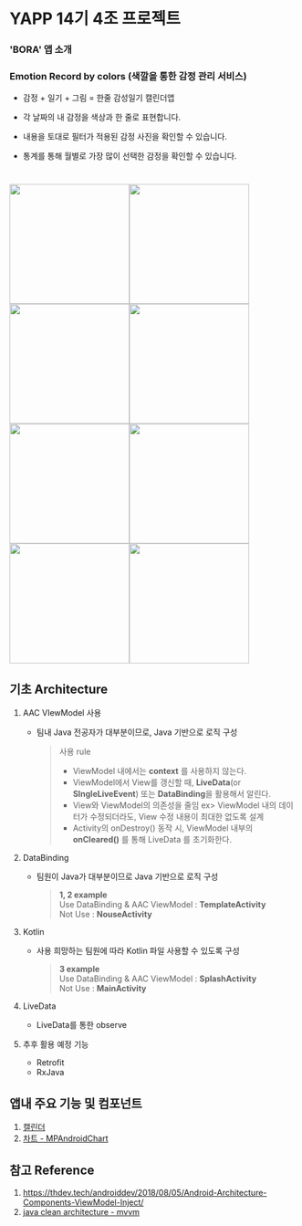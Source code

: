# YAPP 14기 4조 프로젝트 

### 'BORA' 앱 소개
### Emotion Record by colors (색깔을 통한 감정 관리 서비스)
- 감정 + 일기 + 그림 = 한줄 감성일기 캘린더앱

- 각 날짜의 내 감정을 색상과 한 줄로 표현합니다.

- 내용을 토대로 필터가 적용된 감정 사진을 확인할 수 있습니다.  

- 통계를 통해 월별로 가장 많이 선택한 감정을 확인할 수 있습니다.
#
<img width="210" alt="" src="https://user-images.githubusercontent.com/34999925/75469962-3f1c1d00-59d3-11ea-97ec-2aa32dbd58ef.jpg"><img width="210" alt="" src="https://user-images.githubusercontent.com/34999925/75469969-43e0d100-59d3-11ea-9383-af90263de1b3.jpg"><img width="210" alt="" src="https://user-images.githubusercontent.com/34999925/75469974-46432b00-59d3-11ea-9c86-cf8e412c4728.jpg"><img width="210" alt="" src="https://user-images.githubusercontent.com/34999925/75469977-480cee80-59d3-11ea-801a-4339baacefa9.jpg">
<img width="210" alt="" src="https://user-images.githubusercontent.com/34999925/75469979-493e1b80-59d3-11ea-80ea-5e358e09e617.jpg"><img width="210" alt="" src="https://user-images.githubusercontent.com/34999925/75469989-4ba07580-59d3-11ea-9c7f-c1437d380393.jpg"><img width="210" alt="" src="https://user-images.githubusercontent.com/34999925/75469993-4e02cf80-59d3-11ea-969d-0a7f51220432.jpg"><img width="210" alt="" src="https://user-images.githubusercontent.com/34999925/75469999-50652980-59d3-11ea-8175-d701be450c63.jpg">


## 기초 Architecture

1. AAC VIewModel 사용

   - 팀내 Java 전공자가 대부분이므로, Java 기반으로 로직 구성
   
     > 사용 rule  
     > - ViewModel 내에서는 **context** 를 사용하지 않는다.
     > - ViewModel에서 View를 갱신할 때, **LiveData**(or **SIngleLiveEvent**) 또는 **DataBinding**을 활용해서 알린다.
     > - View와 ViewModel의 의존성을 줄임
     >   ex> ViewModel 내의 데이터가 수정되더라도, View 수정 내용이 최대한 없도록 설계
     > - Activity의 onDestroy() 동작 시, ViewModel 내부의 **onCleared()** 를 통해 LiveData 를 초기화한다.

   

2. DataBinding

   - 팀원이 Java가 대부분이므로 Java 기반으로 로직 구성
   
     > **1, 2 example**  
     > Use DataBinding & AAC ViewModel : **TemplateActivity**  
     > Not Use : **NouseActivity**

   

3. Kotlin

   - 사용 희망하는 팀원에 따라 Kotlin 파일 사용할 수 있도록 구성
   
     > **3 example**  
     > Use DataBinding & AAC ViewModel : **SplashActivity**  
     > Not Use : **MainActivity**  

4. LiveData

   - LiveData를 통한 observe 

5. 추후 활용 예정 기능

   - Retrofit
   - RxJava

## 앱내 주요 기능 및 컴포넌트

1. [캘린더](https://github.com/search?l=Java&q=calendar&type=Repositories)
2. [차트 - MPAndroidChart](https://github.com/PhilJay/MPAndroidChart)

## 참고 Reference

1. https://thdev.tech/androiddev/2018/08/05/Android-Architecture-Components-ViewModel-Inject/ 
2. [java clean architecture - mvvm](https://github.com/googlesamples/android-architecture/tree/todo-mvvm-live/)
